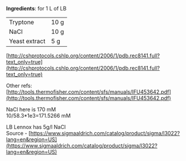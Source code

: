 **Ingredients**: for 1 L of LB

|               |      |
| ------------- | ---- |
| Tryptone      | 10 g |
| NaCl          | 10 g |
| Yeast extract | 5 g  |
 
[http://cshprotocols.cshlp.org/content/2006/1/pdb.rec8141.full?text_only=true](http://cshprotocols.cshlp.org/content/2006/1/pdb.rec8141.full?text_only=true)
 
Other refs: [http://tools.thermofisher.com/content/sfs/manuals/IFU453642.pdf](http://tools.thermofisher.com/content/sfs/manuals/IFU453642.pdf)
 
NaCl here is 170 mM  
10/58.3*1e3=171.5266 mM
   

LB Lennox has 5g/l NaCl  
Source - [https://www.sigmaaldrich.com/catalog/product/sigma/l3022?lang=en&region=US](https://www.sigmaaldrich.com/catalog/product/sigma/l3022?lang=en&region=US)